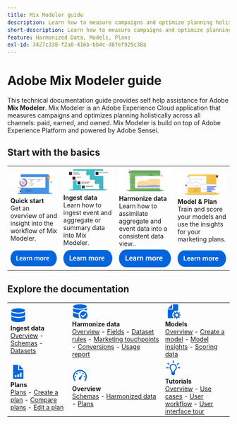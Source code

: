 ```yaml
---
title: Mix Modeler guide
description: Learn how to measure campaigns and optimize planning holistically across all channels with Mix Modeler.
short-description: Learn how to measure campaigns and optimize planning holistically across all channels with Mix Modeler.
feature: Harmonized Data, Models, Plans
exl-id: 3427c338-f2a0-416b-bb4c-d8fef929c38a
---
```

# Adobe Mix Modeler guide

This technical documentation guide provides self help assistance for Adobe **Mix Modeler**. Mix Modeler is an Adobe Experience Cloud application that measures campaigns and optimizes planning holistically across all channels: paid, earned, and owned. Mix Modeler is build on top of Adobe Experience Platform and powered by Adobe Sensei. 

## Start with the basics

<table style="table-layout:fixed">
  <tr style="border: 0;">
    <td>
    <a href="/help/get-started/about.md"><img src="./assets/whatis-mm.png"></a>
    <div><strong>Quick start</strong><br/>Get an overview of and insight into the workflow of Mix Modeler.</div>
    </td>
    <td>
    <a href="/help/ingest-data/overview.md"><img src="./assets/data-ingestion-mm.png"></a>
    <div><strong>Ingest data</strong><br/>Learn how to ingest event and aggregate or summary data into Mix Modeler.</div>
    </td>
    <td>
    <a href="/help/harmonize-data/overview.md"><img src="./assets/plan-mm.png"/></a>
    <div><strong>Harmonize data</strong><br/>Learn how to assimilate  aggregate and event data into a consistent data view.. 
    </div>
    </td>
    <td>
    <a href="/help/models/overview.md"><img src="./assets/models-mm.png"></a>
    <div><strong>Model & Plan</strong><br/>Train and score your models and use the insights for your marketing plans.</div>
    </td>
  </tr>
  <tr style="border: 0;">
    <td align="center"><a href="/help/get-started/about.md"><img src="./assets/learn-more-button.svg"></a></td>
    <td align="center"><a href="/help/ingest-data/overview.md"><img src="./assets/learn-more-button.svg"></a></td>
    <td align="center"><a href="/help/harmonize-data/overview.md"><img src="./assets/learn-more-button.svg"></a></td>
    <td align="center"><a href="/help/models/overview.md"><img src="./assets/learn-more-button.svg"></a></td>
    </tr>
</table>


## Explore the documentation

<table style="table-layout:auto">
  <tr style="border: 0;">
    <td>
      <img src="./assets/Data.svg" width="35px"><br/>
      <strong>Ingest data</strong><br/><a href="/help/ingest-data/overview.md">Overview</a> - <a href="/help/ingest-data/schemas.md">Schemas</a> - <a href="/help/ingest-data/datasets.md">Datasets</a> 
    </td>
    <td>
      <img src="./assets/DataCheck.svg" width="35px"><br/>
      <strong>Harmonize data</strong><br/><a href="/help/harmonize-data/overview.md">Overview</a> - <a href="/help/harmonize-data/fields.md">Fields</a>  - <a href="/help/harmonize-data/dataset-rules.md">Dataset rules</a> - <a href="/help/harmonize-data/marketing-touchpoints.md">Marketing touchpoints</a> - <a href="/help/harmonize-data/conversions.md">Conversions</a> - <a href="/help/harmonize-data/usage-report.md">Usage report</a>  
    </td>
    <td>
      <img src="./assets/FileGear.svg" width="35px"><br/>
      <strong>Models</strong><br/><a href="/help/models/overview.md">Overview</a> - <a href="/help/models/create.md">Create a model</a> - <a href="/help/models/insights.md">Model insights</a> - <a href="/help/models/scoring-data.md">Scoring data</a>
    </td>
  </tr>
  <tr style="border: 0;">
    <td>
      <img src="./assets/FileChart.svg" width="35px"><br/>
      <strong>Plans</strong><br/><a href="/help/plans/overview.md">Plans</a> - <a href="/help/plans/create.md">Create a plan</a> - <a href="/help/plans/compare.md">Compare plans</a> - <a href="/help/plans/edit.md">Edit a plan</a>
    </td>
    <td>
      <img src="./assets/Dashboard.svg" width="35px"><br/>
      <strong>Overview</strong><br/><a href="/help/dashboard/overview.md">Schemas</a> - <a href="/help/dashboard/harmonized-data.md">Harmonized data</a> - <a href="/help/dashboard/plans.md">Plans</a>
    </td>
        <td>
      <img src="./assets/Learn.svg" width="35px"><br/>
      <strong>Tutorials</strong><br/><a href="https://experienceleague.adobe.com/docs/mix-modeler-learn/tutorials/overview.html?lang=en">Overview</a> - <a href="https://experienceleague.adobe.com/docs/mix-modeler-learn/tutorials/intro/use-cases.html?lang=en">Use cases</a> - <a href="https://experienceleague.adobe.com/docs/mix-modeler-learn/tutorials/intro/user-workflow.html?lang=en">User workflow</a>  - <a href="https://experienceleague.adobe.com/docs/mix-modeler-learn/tutorials/intro/user-interface-tour.html?lang=en">User interface tour</a>
    </td>
  </tr>
</table> 
